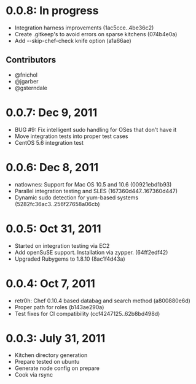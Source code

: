 # 0.0.8: In progress

* Integration harness improvements (1ac5cce..4be36c2)
* Create .gitkeep's to avoid errors on sparse kitchens (074b4e0a)
* Add --skip-chef-check knife option (a1a66ae)

## Contributors

* @fnichol
* @jgarber
* @gsterndale

# 0.0.7: Dec 9, 2011

* BUG #9: Fix intelligent sudo handling for OSes that don't have it
* Move integration tests into proper test cases
* CentOS 5.6 integration test

# 0.0.6: Dec 8, 2011

* natlownes: Support for Mac OS 10.5 and 10.6 (00921ebd1b93)
* Parallel integration testing and SLES (167360d447..167360d447)
* Dynamic sudo detection for yum-based systems (5282fc36ac3..256f27658a06cb)

# 0.0.5: Oct 31, 2011

* Started on integration testing via EC2
* Add openSuSE support. Installation via zypper. (64ff2edf42)
* Upgraded Rubygems to 1.8.10 (8ac1f4d43a)

# 0.0.4: Oct 7, 2011

* retr0h: Chef 0.10.4 based databag and search method (a800880e6d)
* Proper path for roles (b143ae290a)
* Test fixes for CI compatibility (ccf4247125..62b8bd498d)

# 0.0.3: July 31, 2011

* Kitchen directory generation
* Prepare tested on ubuntu
* Generate node config on prepare
* Cook via rsync

